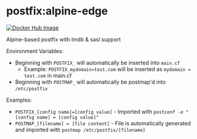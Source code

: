 # postfix:alpine-edge
[![Docker Hub Image](https://img.shields.io/docker/v/rafaelwastaken/postfix/alpine-edge)](https://hub.docker.com/repository/docker/rafaelwastaken/postfix)

Alpine-based postfix with lmdb & sasl support

Environment Variables:
- Beginning with `POSTFIX_` will automatically be inserted into `main.cf`
  - Example: `POSTFIX_mydomain=test.com` will be inserted as `mydomain = test.com` in main.cf
- Beginning with `POSTMAP_` will automatically be postmap'd into `/etc/postfix`

Examples:
- `POSTFIX_[config name]=[config value]` - Imported with `postconf -e "[config name] = [config value]"`
- `POSTMAP_[filename] = [file content]` - File is automatically generated and imported with `postmap /etc/postfix/[filename]`